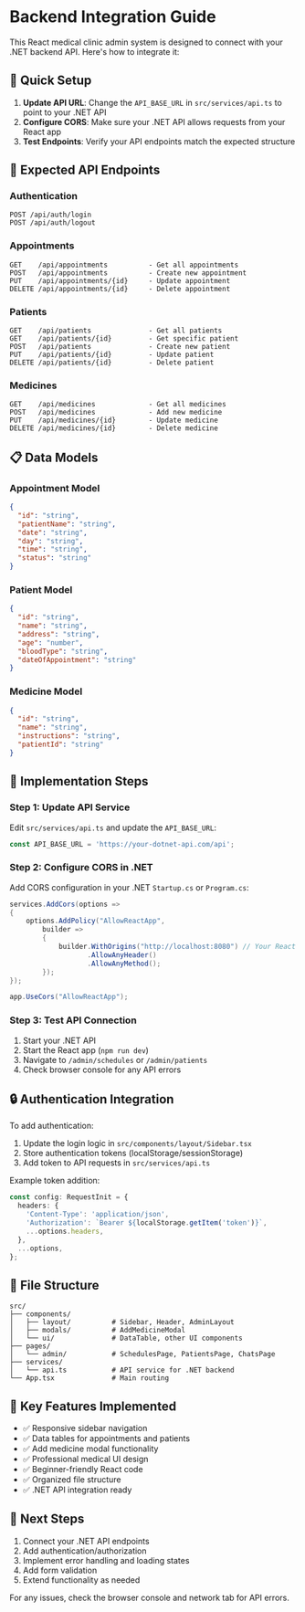 # Backend Integration Guide

This React medical clinic admin system is designed to connect with your .NET backend API. Here's how to integrate it:

## 🚀 Quick Setup

1. **Update API URL**: Change the `API_BASE_URL` in `src/services/api.ts` to point to your .NET API
2. **Configure CORS**: Make sure your .NET API allows requests from your React app
3. **Test Endpoints**: Verify your API endpoints match the expected structure

## 📡 Expected API Endpoints

### Authentication
```
POST /api/auth/login
POST /api/auth/logout
```

### Appointments
```
GET    /api/appointments          - Get all appointments
POST   /api/appointments          - Create new appointment
PUT    /api/appointments/{id}     - Update appointment
DELETE /api/appointments/{id}     - Delete appointment
```

### Patients
```
GET    /api/patients              - Get all patients
GET    /api/patients/{id}         - Get specific patient
POST   /api/patients              - Create new patient
PUT    /api/patients/{id}         - Update patient
DELETE /api/patients/{id}         - Delete patient
```

### Medicines
```
GET    /api/medicines             - Get all medicines
POST   /api/medicines             - Add new medicine
PUT    /api/medicines/{id}        - Update medicine
DELETE /api/medicines/{id}        - Delete medicine
```

## 📋 Data Models

### Appointment Model
```json
{
  "id": "string",
  "patientName": "string",
  "date": "string",
  "day": "string", 
  "time": "string",
  "status": "string"
}
```

### Patient Model
```json
{
  "id": "string",
  "name": "string",
  "address": "string",
  "age": "number",
  "bloodType": "string",
  "dateOfAppointment": "string"
}
```

### Medicine Model
```json
{
  "id": "string",
  "name": "string",
  "instructions": "string",
  "patientId": "string"
}
```

## 🔧 Implementation Steps

### Step 1: Update API Service
Edit `src/services/api.ts` and update the `API_BASE_URL`:

```typescript
const API_BASE_URL = 'https://your-dotnet-api.com/api';
```

### Step 2: Configure CORS in .NET
Add CORS configuration in your .NET `Startup.cs` or `Program.cs`:

```csharp
services.AddCors(options =>
{
    options.AddPolicy("AllowReactApp",
        builder =>
        {
            builder.WithOrigins("http://localhost:8080") // Your React app URL
                   .AllowAnyHeader()
                   .AllowAnyMethod();
        });
});

app.UseCors("AllowReactApp");
```

### Step 3: Test API Connection
1. Start your .NET API
2. Start the React app (`npm run dev`)
3. Navigate to `/admin/schedules` or `/admin/patients`
4. Check browser console for any API errors

## 🔒 Authentication Integration

To add authentication:

1. Update the login logic in `src/components/layout/Sidebar.tsx`
2. Store authentication tokens (localStorage/sessionStorage)
3. Add token to API requests in `src/services/api.ts`

Example token addition:
```typescript
const config: RequestInit = {
  headers: {
    'Content-Type': 'application/json',
    'Authorization': `Bearer ${localStorage.getItem('token')}`,
    ...options.headers,
  },
  ...options,
};
```

## 📁 File Structure

```
src/
├── components/
│   ├── layout/          # Sidebar, Header, AdminLayout
│   ├── modals/          # AddMedicineModal
│   └── ui/              # DataTable, other UI components
├── pages/
│   └── admin/           # SchedulesPage, PatientsPage, ChatsPage
├── services/
│   └── api.ts           # API service for .NET backend
└── App.tsx              # Main routing
```

## 🎯 Key Features Implemented

- ✅ Responsive sidebar navigation
- ✅ Data tables for appointments and patients
- ✅ Add medicine modal functionality
- ✅ Professional medical UI design
- ✅ Beginner-friendly React code
- ✅ Organized file structure
- ✅ .NET API integration ready

## 🚨 Next Steps

1. Connect your .NET API endpoints
2. Add authentication/authorization
3. Implement error handling and loading states
4. Add form validation
5. Extend functionality as needed

For any issues, check the browser console and network tab for API errors.